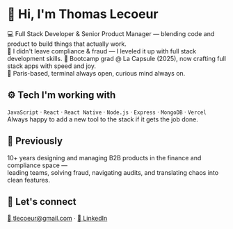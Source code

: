 # 👋 Hi, I'm Thomas Lecoeur

💻 Full Stack Developer & Senior Product Manager — blending code and product to build things that actually work.  
🔁 I didn't leave compliance & fraud — I leveled it up with full stack development skills.
🚀 Bootcamp grad @ La Capsule (2025), now crafting full stack apps with speed and joy.  
📍 Paris-based, terminal always open, curious mind always on.

## ⚙️ Tech I'm working with

`JavaScript` · `React` · `React Native` · `Node.js` · `Express` · `MongoDB` · `Vercel`  
Always happy to add a new tool to the stack if it gets the job done.

## 🧠 Previously

10+ years designing and managing B2B products in the finance and compliance space —  
leading teams, solving fraud, navigating audits, and translating chaos into clean features.

## 💬 Let's connect

[📧 tlecoeur@gmail.com](mailto:tlecoeur@gmail.com) · [💼 LinkedIn](https://www.linkedin.com/in/thomas-lecoeur/)
